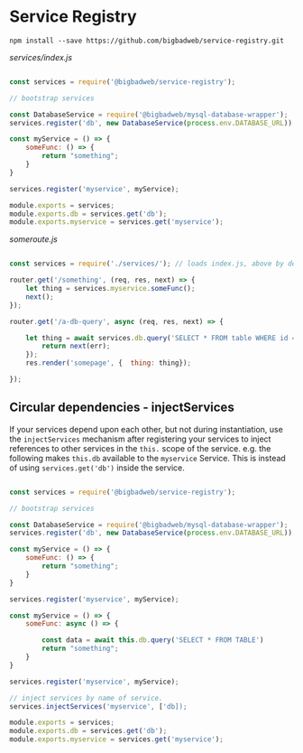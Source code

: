 

# Service Registry


`npm install --save https://github.com/bigbadweb/service-registry.git`

_services/index.js_
```services/index.js

const services = require('@bigbadweb/service-registry');

// bootstrap services

const DatabaseService = require('@bigbadweb/mysql-database-wrapper');
services.register('db', new DatabaseService(process.env.DATABASE_URL));

const myService = () => {
    someFunc: () => {
        return "something";
    }
}

services.register('myservice', myService);

module.exports = services;
module.exports.db = services.get('db');
module.exports.myservice = services.get('myservice');


```

_someroute.js_
```/someroute.js

const services = require('./services/'); // loads index.js, above by default

router.get('/something', (req, res, next) => {
    let thing = services.myservice.someFunc();
    next();
});

router.get('/a-db-query', async (req, res, next) => {

    let thing = await services.db.query('SELECT * FROM table WHERE id = ? ', [99]).catch(err => {
        return next(err);
    });
    res.render('somepage', {  thing: thing});

});

```


## Circular dependencies - injectServices

If your services depend upon each other, but not during instantiation, use the `injectServices` mechanism after registering your services to inject references to other services in the `this.` scope of the service. e.g. the following makes `this.db` available to the `myservice` Service. 
This is instead of using `services.get('db')` inside the service.


```services/index.js

const services = require('@bigbadweb/service-registry');

// bootstrap services

const DatabaseService = require('@bigbadweb/mysql-database-wrapper');
services.register('db', new DatabaseService(process.env.DATABASE_URL));

const myService = () => {
    someFunc: () => {
        return "something";
    }
}

services.register('myservice', myService);

const myService = () => {
    someFunc: async () => {

        const data = await this.db.query('SELECT * FROM TABLE')
        return "something";
    }
}

services.register('myservice', myService);

// inject services by name of service.
services.injectServices('myservice', ['db]);

module.exports = services;
module.exports.db = services.get('db');
module.exports.myservice = services.get('myservice');


```

